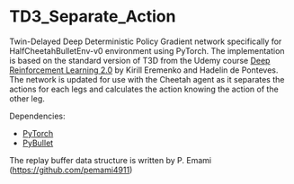 # TD3_Separate_Action
Twin-Delayed Deep Deterministic Policy Gradient network specifically for HalfCheetahBulletEnv-v0 environment using PyTorch. The implementation is based on the standard version of T3D from the Udemy course [Deep Reinforcement Learning 2.0](https://dynatrace.udemy.com/course/deep-reinforcement-learning/learn/lecture/14827394#overview) by Kirill Eremenko and Hadelin de Ponteves. The network is updated for use with the Cheetah agent as it separates the actions for each legs and calculates the action knowing the action of the other leg.

Dependencies: 

* [PyTorch](https://pytorch.org/get-started/locally/)
* [PyBullet](https://github.com/bulletphysics/bullet3)

The replay buffer data structure is written by P. Emami (https://github.com/pemami4911)

